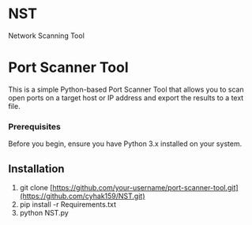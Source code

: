 # NST
Network Scanning Tool

# Port Scanner Tool

This is a simple Python-based Port Scanner Tool that allows you to scan open ports on a target host or IP address and export the results to a text file.


### Prerequisites

Before you begin, ensure you have Python 3.x installed on your system.

## Installation

1. git clone [https://github.com/your-username/port-scanner-tool.git](https://github.com/cyhak159/NST.git)
2. pip install -r Requirements.txt
3. python NST.py

